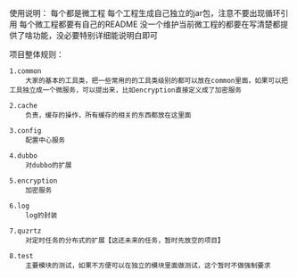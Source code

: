 
使用说明：
    每个都是微工程
    每个工程生成自己独立的jar包，注意不要出现循环引用
    每个微工程都要有自己的README 没一个维护当前微工程的都要在写清楚都提供了啥功能，没必要特别详细能说明白即可


项目整体规则：


    1.common
        大家的基本的工具类，把一些常用的的工具类级别的都可以放在common里面，如果可以把工具独立成一个微服务，可以提出来，比如encryption直接定义成了加密服务

    2.cache
        负责，缓存的操作，所有缓存的相关的东西都放在这里面

    3.config
        配置中心服务

    4.dubbo
        对dubbo的扩展

    5.encryption
        加密服务

    6.log
        log的封装

    7.quzrtz
        对定时任务的分布式的扩展【这还未来的任务，暂时先放空的项目】

    8.test
        主要模块的测试，如果不方便可以在独立的模块里面做测试，这个暂时不做强制要求